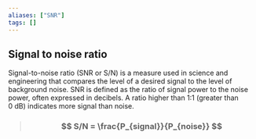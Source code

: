 ```yaml
---
aliases: ["SNR"]
tags: []
---
```


## Signal to noise ratio
Signal-to-noise ratio (SNR or S/N) is a measure used in science and engineering that compares the level of a desired signal to the level of background noise. SNR is defined as the ratio of signal power to the noise power, often expressed in decibels. A ratio higher than 1:1 (greater than 0 dB) indicates more signal than noise.

> ### $$ S/N = \frac{P_{signal}}{P_{noise}} $$ 

